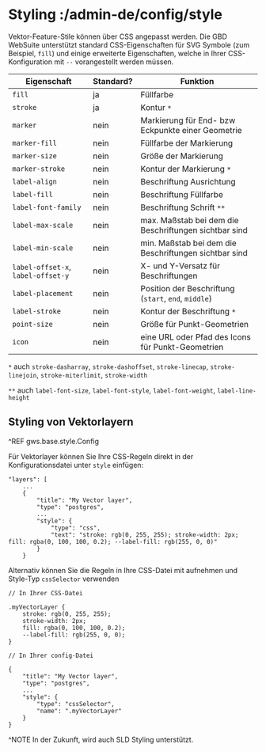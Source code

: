 # Styling :/admin-de/config/style

Vektor-Feature-Stile können über CSS angepasst werden. Die GBD WebSuite unterstützt standard CSS-Eigenschaften für SVG Symbole (zum Beispiel, `fill`) und einige erweiterte Eigenschaften, welche in Ihrer CSS-Konfiguration mit `--` vorangestellt werden müssen.

| Eigenschaft                        | Standard? | Funktion                                              |
|------------------------------------|-----------|-------------------------------------------------------|
| `fill`                             | ja        | Füllfarbe                                             |
| `stroke`                           | ja        | Kontur `*`                                            |
| `marker`                           | nein      | Markierung für End- bzw Eckpunkte einer Geometrie     |
| `marker-fill`                      | nein      | Füllfarbe der Markierung                              |
| `marker-size`                      | nein      | Größe  der Markierung                                 |
| `marker-stroke`                    | nein      | Kontur der Markierung  `*`                            |
| `label-align`                      | nein      | Beschriftung Ausrichtung                              |
| `label-fill`                       | nein      | Beschriftung Füllfarbe                                |
| `label-font-family`                | nein      | Beschriftung Schrift `**`                             |
| `label-max-scale`                  | nein      | max. Maßstab bei dem die Beschriftungen sichtbar sind |
| `label-min-scale`                  | nein      | min. Maßstab bei dem die Beschriftungen sichtbar sind |
| `label-offset-x`, `label-offset-y` | nein      | X- und Y-Versatz für Beschriftungen                   |
| `label-placement`                  | nein      | Position der Beschriftung (`start`, `end`, `middle`)  |
| `label-stroke`                     | nein      | Kontur der Beschriftung `*`                           |
| `point-size`                       | nein      | Größe für Punkt-Geometrien                            |
| `icon`                             | nein      | eine URL oder Pfad des Icons für Punkt-Geometrien     |

`*` auch `stroke-dasharray`, `stroke-dashoffset`, `stroke-linecap`,  `stroke-linejoin`, `stroke-miterlimit`, `stroke-width`

`**` auch  `label-font-size`, `label-font-style`, `label-font-weight`, `label-line-height`

Styling von Vektorlayern
------------------------

^REF gws.base.style.Config

Für Vektorlayer können Sie Ihre CSS-Regeln direkt in der Konfigurationsdatei unter `style` einfügen:

    "layers": [
        ...
        {
            "title": "My Vector layer",
            "type": "postgres",
            ...
            "style": {
                "type": "css",
                "text": "stroke: rgb(0, 255, 255); stroke-width: 2px; fill: rgba(0, 100, 100, 0.2); --label-fill: rgb(255, 0, 0)"
            }
        }

Alternativ können Sie die Regeln in Ihre CSS-Datei mit aufnehmen und Style-Typ `cssSelector` verwenden

    // In Ihrer CSS-Datei

    .myVectorLayer {
        stroke: rgb(0, 255, 255);
        stroke-width: 2px;
        fill: rgba(0, 100, 100, 0.2);
        --label-fill: rgb(255, 0, 0);
    }

    // In Ihrer config-Datei

    {
        "title": "My Vector layer",
        "type": "postgres",
        ...
        "style": {
            "type": "cssSelector",
            "name": ".myVectorLayer"
        }
    }

^NOTE In der Zukunft, wird auch SLD Styling unterstützt.
